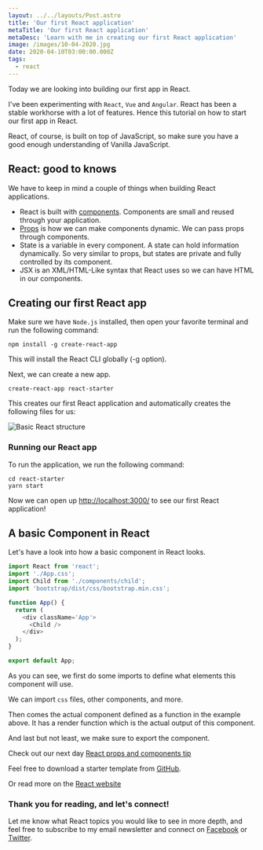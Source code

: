 ```yaml
---
layout: ../../layouts/Post.astro
title: 'Our first React application'
metaTitle: 'Our first React application'
metaDesc: 'Learn with me in creating our first React application'
image: /images/10-04-2020.jpg
date: 2020-04-10T03:00:00.000Z
tags:
  - react
---
```


Today we are looking into building our first app in React.

I've been experimenting with `React`, `Vue` and `Angular`. React has been a stable workhorse with a lot of features. Hence this tutorial on how to start our first app in React.

React, of course, is built on top of JavaScript, so make sure you have a good enough understanding of Vanilla JavaScript.

## React: good to knows

We have to keep in mind a couple of things when building React applications.

- React is built with [components](https://daily-dev-tips.com/posts/react-props-and-components/). Components are small and reused through your application.
- [Props](https://daily-dev-tips.com/posts/react-props-and-components/) is how we can make components dynamic. We can pass props through components.
- State is a variable in every component. A state can hold information dynamically. So very similar to props, but states are private and fully controlled by its component.
- JSX is an XML/HTML-Like syntax that React uses so we can have HTML in our components.

## Creating our first React app

Make sure we have `Node.js` installed, then open your favorite terminal and run the following command:

```
npm install -g create-react-app
```

This will install the React CLI globally (-g option).

Next, we can create a new app.

```
create-react-app react-starter
```

This creates our first React application and automatically creates the following files for us:

![Basic React structure](https://cdn.hashnode.com/res/hashnode/image/upload/v1608532478648/cZmsEgoSU.png)

### Running our React app

To run the application, we run the following command:

```
cd react-starter
yarn start
```

Now we can open up [http://localhost:3000/](http://localhost:3000/) to see our first React application!

## A basic Component in React

Let's have a look into how a basic component in React looks.

```js
import React from 'react';
import './App.css';
import Child from './components/child';
import 'bootstrap/dist/css/bootstrap.min.css';

function App() {
  return (
    <div className='App'>
      <Child />
    </div>
  );
}

export default App;
```

As you can see, we first do some imports to define what elements this component will use.

We can import `css` files, other components, and more.

Then comes the actual component defined as a function in the example above.
It has a render function which is the actual output of this component.

And last but not least, we make sure to export the component.

Check out our next day [React props and components tip](https://daily-dev-tips.com/posts/react-props-and-components/)

Feel free to download a starter template from [GitHub](https://github.com/rebelchris/React-starter).

Or read more on the [React website](https://reactjs.org/docs/getting-started.html)

### Thank you for reading, and let's connect!

Let me know what React topics you would like to see in more depth, and feel free to subscribe to my email newsletter and connect on [Facebook](https://www.facebook.com/DailyDevTipsBlog) or [Twitter](https://twitter.com/DailyDevTips1).
